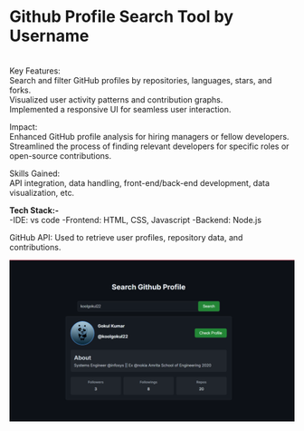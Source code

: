 <h1> <B> Github Profile Search Tool by Username </b></h1><br>
Key Features:<br>
Search and filter GitHub profiles by repositories, languages, stars, and forks.<br>
Visualized user activity patterns and contribution graphs.<br>
Implemented a responsive UI for seamless user interaction.

Impact:<br>
Enhanced GitHub profile analysis for hiring managers or fellow developers.<br>
Streamlined the process of finding relevant developers for specific roles or open-source contributions.<br>

Skills Gained:<br>
API integration, data handling, front-end/back-end development, data visualization, etc.

<b> Tech Stack:- </b><br>
-IDE: vs code
-Frontend: HTML, CSS, Javascript
-Backend: Node.js

GitHub API: Used to retrieve user profiles, repository data, and contributions.

![Project Screenshort ](web-app-UI.png)
